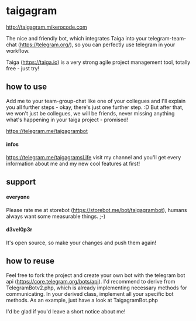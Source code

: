 # taigagram
http://taigagram.mikerocode.com

The nice and friendly bot, which integrates Taiga into your telegram-team-chat (https://telegram.org/), so you can perfectly use telegram in your workflow.

Taiga (https://taiga.io) is a very strong agile project management tool, totally free - just try!

## how to use
Add me to your team-group-chat like one of your collegues and I'll explain you all further steps - okay, there's just one further step. :D But after that, we won't just be collegues, we will be friends, never missing anything what's happening in your taiga project - promised!

https://telegram.me/taigagrambot

#### infos
https://telegram.me/taigagramsLife visit my channel and you'll get every information about me and my new cool features at first!

## support
#### everyone
Please rate me at storebot (https://storebot.me/bot/taigagrambot), humans always want some measurable things. ;-)

#### d3vel0p3r
It's open source, so make your changes and push them again!

## how to reuse
Feel free to fork the project and create your own bot with the telegram bot api (https://core.telegram.org/bots/api). 
I'd recommend to derive from TelegramBotv2.php, which is already implementing necessary methods for communicating. In your derived class,
implement all your specific bot methods. As an example, just have a look at TaigagramBot.php

I'd be glad if you'd leave a short notice about me!


